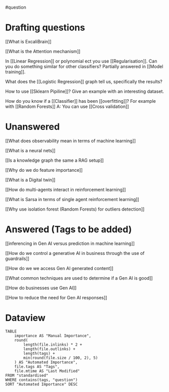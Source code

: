 #question


# Drafting questions

[[What is ExcaliBrain]]

[[What is the Attention mechanism]]

In [[Linear Regression]] or polynomial ect you use [[Regularisation]]. Can you do something similar for other classifiers?
Partially answered in [[Model training]].

What does the [[Logistic Regression]] graph tell us, specifically the results?

How to use [[Sklearn Pipiline]]? Give an example with an interesting dataset.

How do you know if a [[Classifier]] has been [[overfitting]]? For example with [[Random Forests]]
A: You can use [[Cross validation]]
# Unanswered

[[What does observability mean in terms of machine learning]]

[[What is a neural nets]]

[[Is a knowledge graph the same a RAG setup]]

[[Why do we do feature importance]]

[[What is a Digital twin]]

[[How do multi-agents interact in reinforcement learning]]

[[What is Sarsa in terms of single agent reinforcement learning]]

[[Why use isolation forest (Random Forests) for outliers detection]]
# Answered (Tags to be added)

[[inferencing in Gen AI versus prediction in machine learning]]

[[How do we control a generative AI in business through the use of guardrails]]

[[How do we we access Gen AI generated content]] 

[[What common techniques are used to determine if a Gen AI is good]]

[[How do businesses use Gen AI]]

[[How to reduce the need for Gen AI responses]]

# Dataview

```dataview
TABLE 
    importance AS "Manual Importance",
    round(
        length(file.inlinks) * 2 + 
        length(file.outlinks) + 
        length(tags) + 
        min(round(file.size / 100, 2), 5)
    ) AS "Automated Importance",
    file.tags AS "Tags",
    file.mtime AS "Last Modified"
FROM "standardised"
WHERE contains(tags, "question")
SORT "Automated Importance" DESC
```
